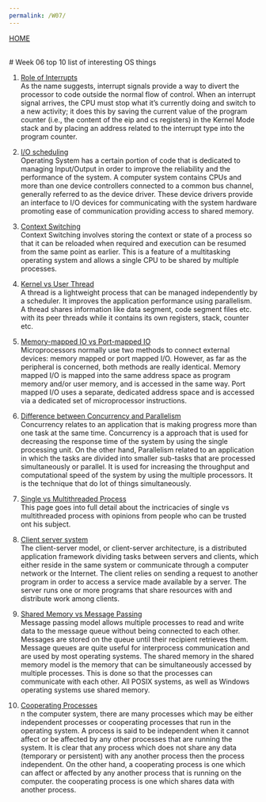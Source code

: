 ```yaml
---
permalink: /W07/
---
```

[HOME](../)

<br>
# Week 06 top 10 list of interesting OS things

1. [Role of Interrupts](https://www.oreilly.com/library/view/understanding-the-linux/0596005652/ch04s01.html)<br>
As the name suggests, interrupt signals provide a way to divert the processor to code outside the normal flow of control. When an interrupt signal arrives, the CPU must stop what it’s currently doing and switch to a new activity; it does this by saving the current value of the program counter (i.e., the content of the eip and cs registers) in the Kernel Mode stack and by placing an address related to the interrupt type into the program counter.


 2. [I/O scheduling](https://www.geeksforgeeks.org/i-o-scheduling-in-operating-systems/)<br>
 Operating System has a certain portion of code that is dedicated to managing Input/Output in order to improve the reliability and the performance of the system. A computer system contains CPUs and more than one device controllers connected to a common bus channel, generally referred to as the device driver. These device drivers provide an interface to I/O devices for communicating with the system hardware promoting ease of communication providing access to shared memory.

 

 
 
 3. [Context Switching](https://www.tutorialspoint.com/what-is-context-switching-in-operating-system)<br>
 Context Switching involves storing the context or state of a process so that it can be reloaded when required and execution can be resumed from the same point as earlier. This is a feature of a multitasking operating system and allows a single CPU to be shared by multiple processes.

 

 
 4. [Kernel vs User Thread](https://www.tutorialspoint.com/user-level-threads-and-kernel-level-threads)<br>
A thread is a lightweight process that can be managed independently by a scheduler. It improves the application performance using parallelism.
A thread shares information like data segment, code segment files etc. with its peer threads while it contains its own registers, stack, counter etc.


 
 
 5. [Memory-mapped IO vs Port-mapped IO](https://www.bogotobogo.com/Embedded/memory_mapped_io_vs_port_mapped_isolated_io.php)<br>
 Microprocessors normally use two methods to connect external devices: memory mapped or port mapped I/O. However, as far as the peripheral is concerned, both methods are really identical. Memory mapped I/O is mapped into the same address space as program memory and/or user memory, and is accessed in the same way. Port mapped I/O uses a separate, dedicated address space and is accessed via a dedicated set of microprocessor instructions.


 

 
 6. [Difference between Concurrency and Parallelism](https://www.geeksforgeeks.org/difference-between-concurrency-and-parallelism/)<br>
 Concurrency relates to an application that is making progress more than one task at the same time. Concurrency is a approach that is used for decreasing the response time of the system by using the single processing unit. On the other hand, Parallelism related to an application in which the tasks are divided into smaller sub-tasks that are processed simultaneously or parallel. It is used for increasing the throughput and computational speed of the system by using the multiple processors. It is the technique that do lot of things simultaneously.

 
 
 
 
 7. [Single vs Multithreaded Process](https://www.ele.uri.edu/CARD/statements/threaded.html)<br>
This page goes into full detail about the inctricacies of single vs multithreaded process with opinions from people who can be trusted ont his subject.
 


 
 8. [Client server system](https://www.omnisci.com/technical-glossary/client-server)<br>
 The client-server model, or client-server architecture, is a distributed application framework dividing tasks between servers and clients, which either reside in the same system or communicate through a computer network or the Internet. The client relies on sending a request to another program in order to access a service made available by a server. The server runs one or more programs that share resources with and distribute work among clients.

 

 
 9. [Shared Memory vs Message Passing](https://www.tutorialspoint.com/message-passing-vs-shared-memory-process-communication-models)<br>
 Message passing model allows multiple processes to read and write data to the message queue without being connected to each other. Messages are stored on the queue until their recipient retrieves them. Message queues are quite useful for interprocess communication and are used by most operating systems. The shared memory in the shared memory model is the memory that can be simultaneously accessed by multiple processes. This is done so that the processes can communicate with each other. All POSIX systems, as well as Windows operating systems use shared memory.


 
 
 
 10. [Cooperating Processes](https://www.includehelp.com/operating-systems/cooperating-processes-in-the-operating-system.aspx)<br>
 n the computer system, there are many processes which may be either independent processes or cooperating processes that run in the operating system. A process is said to be independent when it cannot affect or be affected by any other processes that are running the system. It is clear that any process which does not share any data (temporary or persistent) with any another process then the process independent. On the other hand, a cooperating process is one which can affect or affected by any another process that is running on the computer. the cooperating process is one which shares data with another process.


 
 
